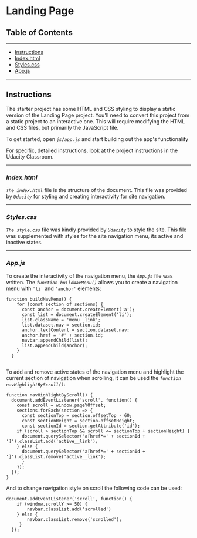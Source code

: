 # Landing Page 

## Table of Contents

***

* [Instructions](#instructions)
* [Index.html](#index)
* [Styles.css](#styles)
* [App.js](#app)

***

## Instructions

The starter project has some HTML and CSS styling to display a static version of the Landing Page project. You'll need to convert this project from a static project to an interactive one. This will require modifying the HTML and CSS files, but primarily the JavaScript file.

To get started, open *`js/app.js`* and start building out the app's functionality

For specific, detailed instructions, look at the project instructions in the Udacity Classroom.

***

### *Index.html*

*`The index.html`* file is the structure of the document. This file was provided by *`Udacity`* for styling and creating interactivity for site navigation.

***

### *Styles.css*

*`The style.css`* file was kindly provided by *`Udacity`* to style the site. This file was supplemented with styles for the site navigation menu, its active and inactive states.

***

### *App.js*

To create the interactivity of the navigation menu, the  *`App.js`* file was written. The *`function buildNavMenu()`* allows you to create a navigation menu with `'li'` and `'anchor'` elements: 

```
function buildNavMenu() {    
    for (const section of sections) {
      const anchor = document.createElement('a');
      const list = document.createElement('li');
      list.className = 'menu__link';
      list.dataset.nav = section.id;
      anchor.textContent = section.dataset.nav;
      anchor.href = '#' + section.id;
      navbar.appendChild(list);
      list.appendChild(anchor);
    }
  }
 
  ```
To add and remove active states of the navigation menu and highlight the current section of navigation  when scrolling, it can be used the *`function navHighlightByScroll()`*:
```
function navHighlightByScroll() {
  document.addEventListener('scroll', function() {
    const scroll = window.pageYOffset;
    sections.forEach(section => {
      const sectionTop = section.offsetTop - 60;
      const sectionHeight = section.offsetHeight;
      const sectionId = section.getAttribute('id');
    if (scroll > sectionTop && scroll <= sectionTop + sectionHeight) {
      document.querySelector('a[href*=' + sectionId + ']').classList.add('active__link');
    } else {
      document.querySelector('a[href*=' + sectionId + ']').classList.remove('active__link');
      }
    });
  });
}
```
 And to change navigation style on scroll the following code can be used:
```
document.addEventListener('scroll', function() {
    if (window.scrollY >= 50) {
        navbar.classList.add('scrolled')
    } else {
        navbar.classList.remove('scrolled');
     }
  }); 
```
